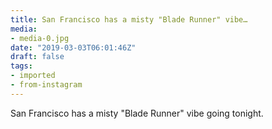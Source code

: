 ```yaml
---
title: San Francisco has a misty "Blade Runner" vibe…
media:
- media-0.jpg
date: "2019-03-03T06:01:46Z"
draft: false
tags:
- imported
- from-instagram
---
```

San Francisco has a misty "Blade Runner" vibe going tonight.
